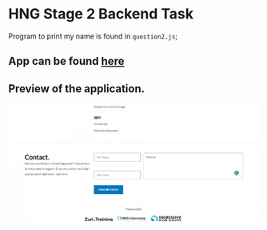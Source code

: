 # HNG Stage 2 Backend Task

Program to print my name is found in `question2.js`;

## App can be found [here](https://ifexresumebcknd.herokuapp.com)

## Preview of the application.

![preview of app](./public/images/hngstage2backendpreview.gif)